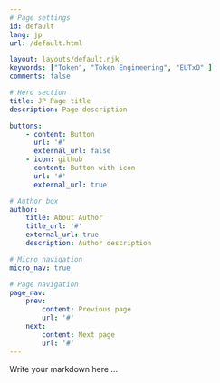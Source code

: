 ```yaml
---
# Page settings
id: default
lang: jp
url: /default.html

layout: layouts/default.njk
keywords: ["Token", "Token Engineering", "EUTxO" ]
comments: false

# Hero section
title: JP Page title
description: Page description

buttons:
    - content: Button
      url: '#'
      external_url: false
    - icon: github
      content: Button with icon
      url: '#'
      external_url: true

# Author box
author:
    title: About Author
    title_url: '#'
    external_url: true
    description: Author description

# Micro navigation
micro_nav: true

# Page navigation
page_nav:
    prev:
        content: Previous page
        url: '#'
    next:
        content: Next page
        url: '#'
---
```


Write your markdown here ...
